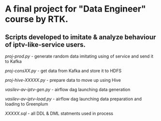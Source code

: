 # A final project for "Data Engineer" course by RTK.
## Scripts developed to imitate & analyze behaviour of iptv-like-service users.

*proj-prod.py* - generate random data imitating using of service and send it to Kafka

*proj-consXX.py* - get data from Kafka and store it to HDFS

*proj-hive-XXXXX.py* - prepare data to move up using Hive

*vasilev-av-iptv-gen.py* - airflow dag launching data generation

*vasilev-av-iptv-load.py* - airflow dag launching data preparation and loading to Greenplum

*XXXXX.sql* - all DDL & DML statments used in process


